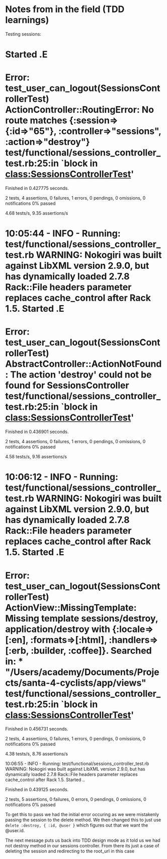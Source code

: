 Notes from in the field (TDD learnings)
=======================================

Testing sessions:

Started
.E
===============================================================================
Error: test_user_can_logout(SessionsControllerTest)
  ActionController::RoutingError: No route matches {:session=>{:id=>"65"}, :controller=>"sessions", :action=>"destroy"}
test/functional/sessions_controller_test.rb:25:in `block in <class:SessionsControllerTest>'
===============================================================================


Finished in 0.427775 seconds.

2 tests, 4 assertions, 0 failures, 1 errors, 0 pendings, 0 omissions, 0 notifications
0% passed

4.68 tests/s, 9.35 assertions/s


10:05:44 - INFO - Running: test/functional/sessions_controller_test.rb
WARNING: Nokogiri was built against LibXML version 2.9.0, but has dynamically loaded 2.7.8
Rack::File headers parameter replaces cache_control after Rack 1.5.
Started
.E
===============================================================================
Error: test_user_can_logout(SessionsControllerTest)
  AbstractController::ActionNotFound: The action 'destroy' could not be found for SessionsController
test/functional/sessions_controller_test.rb:25:in `block in <class:SessionsControllerTest>'
===============================================================================


Finished in 0.436901 seconds.

2 tests, 4 assertions, 0 failures, 1 errors, 0 pendings, 0 omissions, 0 notifications
0% passed

4.58 tests/s, 9.16 assertions/s


10:06:12 - INFO - Running: test/functional/sessions_controller_test.rb
WARNING: Nokogiri was built against LibXML version 2.9.0, but has dynamically loaded 2.7.8
Rack::File headers parameter replaces cache_control after Rack 1.5.
Started
.E
===============================================================================
Error: test_user_can_logout(SessionsControllerTest)
  ActionView::MissingTemplate: Missing template sessions/destroy, application/destroy with {:locale=>[:en], :formats=>[:html], :handlers=>[:erb, :builder, :coffee]}. Searched in:
    * "/Users/academy/Documents/Projects/santa-4-cyclists/app/views"
test/functional/sessions_controller_test.rb:25:in `block in <class:SessionsControllerTest>'
===============================================================================


Finished in 0.456731 seconds.

2 tests, 4 assertions, 0 failures, 1 errors, 0 pendings, 0 omissions, 0 notifications
0% passed

4.38 tests/s, 8.76 assertions/s


10:06:55 - INFO - Running: test/functional/sessions_controller_test.rb
WARNING: Nokogiri was built against LibXML version 2.9.0, but has dynamically loaded 2.7.8
Rack::File headers parameter replaces cache_control after Rack 1.5.
Started
..

Finished in 0.439125 seconds.

2 tests, 5 assertions, 0 failures, 0 errors, 0 pendings, 0 omissions, 0 notifications
0% passed

To get this to pass we had the initial error occuring as we were mistakenly passing the session to the delete method. We then changed this to just use `delete :destroy, { :id, @user }` which figures out that we want the @user.id.

The next message puts us back into TDD design mode as it told us we had not destroy method in our sessions controller. From there its just a case of deleting the session and redirecting to the root_url in this case